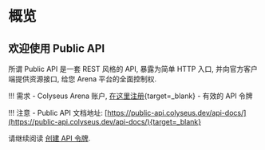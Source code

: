 # 概览

## 欢迎使用 Public API

所谓 Public API 是一套 REST 风格的 API, 暴露为简单 HTTP 入口, 并向官方客户端提供资源接口, 给您 Arena 平台的全面控制权.

!!! 需求
    - Colyseus Arena 账户, [在这里注册](https://console.colyseus.io/register){target=_blank}
    - 有效的 API 令牌

!!! 注意
    - Public API 文档地址: [https://public-api.colyseus.dev/api-docs/](https://public-api.colyseus.dev/api-docs/){target=_blank}

请继续阅读 [创建 API 令牌](./getting-started/create-api-token.md).